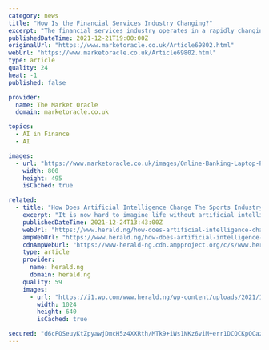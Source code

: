 ```yaml
---
category: news
title: "How Is the Financial Services Industry Changing?"
excerpt: "The financial services industry operates in a rapidly changing world, but one it can help shape. Banking, insurance, capital markets, commercial real estate, investment management – 2022 represents a pivotal opportunity for all these businesses to create their own future."
publishedDateTime: 2021-12-21T19:00:00Z
originalUrl: "https://www.marketoracle.co.uk/Article69802.html"
webUrl: "https://www.marketoracle.co.uk/Article69802.html"
type: article
quality: 24
heat: -1
published: false

provider:
  name: The Market Oracle
  domain: marketoracle.co.uk

topics:
  - AI in Finance
  - AI

images:
  - url: "https://www.marketoracle.co.uk/images/Online-Banking-Laptop-PIXB.png"
    width: 800
    height: 495
    isCached: true

related:
  - title: "How Does Artificial Intelligence Change The Sports Industry?"
    excerpt: "It is now hard to imagine life without artificial intelligence. It is used in almost all areas of life. It is also increasingly found in sports, as technical innovations are no longer a rarity in this area."
    publishedDateTime: 2021-12-24T13:43:00Z
    webUrl: "https://www.herald.ng/how-does-artificial-intelligence-change-the-sports-industry/"
    ampWebUrl: "https://www.herald.ng/how-does-artificial-intelligence-change-the-sports-industry/amp/"
    cdnAmpWebUrl: "https://www-herald-ng.cdn.ampproject.org/c/s/www.herald.ng/how-does-artificial-intelligence-change-the-sports-industry/amp/"
    type: article
    provider:
      name: herald.ng
      domain: herald.ng
    quality: 59
    images:
      - url: "https://i1.wp.com/www.herald.ng/wp-content/uploads/2021/12/AI.jpg?fit=1024%2C640&ssl=1"
        width: 1024
        height: 640
        isCached: true

secured: "d6cFOSeuyKtZpyawjDmcH5z4XXRth/MTk9+iWs1NKz6viM+err1DCQCKpQCazJ0MHa+KgwNQlacgOXZE8mNtL/xHbTVtpjEEoI/qlUcF1pBhUlLkgoj94m6CIaUrNa3UJi1kzqESX6l+rKi62M2WS1eY4iS0L9ABLtYPRBksAkJLC2+EX+GLjSz3+0srVa/tk+bOSKHmSY/6cBpuubvNpjy0OQQVxdM7KXSR+w97O77BHy1UXIedUOGhkcy+cx0b1gGjKciuOMUhG/ts0oKL0L5ZPPXX7W90Dxg08Hp0Vzf7tYaVa1TuB2peYoGA6yRT+36aDUDXTOK3xa9nymx0RN6Y/iXXQ3OqmqeH99zDha4=;gX5SgEpNl3RQAzoAnPCSKQ=="
---
```


